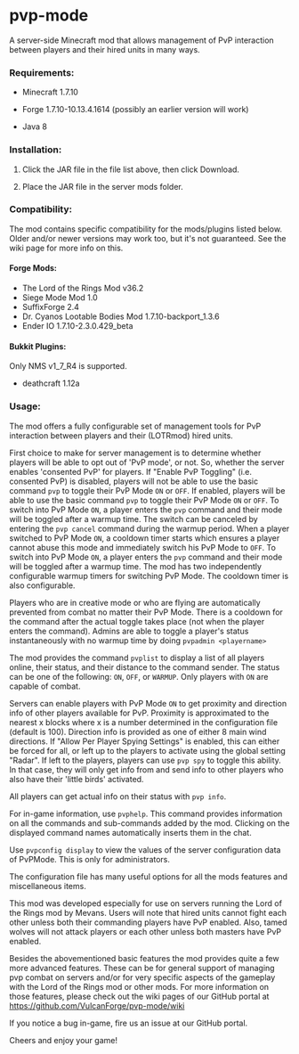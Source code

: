 # pvp-mode
A server-side Minecraft mod that allows management of PvP interaction between players and their hired units in many ways.

### Requirements:

* Minecraft 1.7.10

* Forge 1.7.10-10.13.4.1614 (possibly an earlier version will work)

* Java 8

### Installation:

1. Click the JAR file in the file list above, then click Download.

2. Place the JAR file in the server mods folder.

### Compatibility:

The mod contains specific compatibility for the mods/plugins listed below. Older and/or newer versions may work too, but it's not guaranteed. See the wiki page for more info on this.

#### Forge Mods:
* The Lord of the Rings Mod v36.2
* Siege Mode Mod 1.0
* SuffixForge 2.4
* Dr. Cyanos Lootable Bodies Mod 1.7.10-backport_1.3.6
* Ender IO 1.7.10-2.3.0.429_beta
 
#### Bukkit Plugins:
Only NMS v1_7_R4 is supported.
* deathcraft 1.12a

### Usage:

The mod offers a fully configurable set of management tools for PvP interaction between players and their (LOTRmod) hired units.

First choice to make for server management is to determine whether players will be able to opt out of 'PvP mode', or not. So, whether the server enables 'consented PvP' for players.
If "Enable PvP Toggling" (i.e. consented PvP) is disabled, players will not be able to use the basic command `pvp` to toggle their PvP Mode `ON` or `OFF`.
If enabled, players will be able to use the basic command `pvp` to toggle their PvP Mode `ON` or `OFF`.
To switch into PvP Mode `ON`, a player enters the `pvp` command and their mode will be toggled after a warmup time.
The switch can be canceled by entering the `pvp cancel` command during the warmup period.
When a player switched to PvP Mode `ON`, a cooldown timer starts which ensures a player cannot abuse this mode and immediately switch his PvP Mode to `OFF`.
To switch into PvP Mode `ON`, a player enters the `pvp` command and their mode will be toggled after a warmup time.
The mod has two independently configurable warmup timers for switching PvP Mode. The cooldown timer is also configurable.

Players who are in creative mode or who are flying are automatically prevented from combat no matter their PvP Mode.
There is a cooldown for the command after the actual toggle takes place (not when the player enters the command).
Admins are able to toggle a player's status instantaneously with no warmup time by doing `pvpadmin <playername>`

The mod provides the command `pvplist` to display a list of all players online, their status, and their distance to the
command sender. The status can be one of the following: `ON`, `OFF`, or `WARMUP`. Only players with `ON` are capable of combat.

Servers can enable players with PvP Mode `ON` to get proximity and direction info of other players available for PvP.
Proximity is approximated to the nearest x blocks where x is a number determined in the configuration file (default is 100). Direction info is provided as one of either 8 main wind directions.
If "Allow Per Player Spying Settings" is enabled, this can either be forced for all, or left up to the players to activate using the global setting "Radar".
If left to the players, players can use `pvp spy` to toggle this ability. In that case, they will only get info from and send info to other players who also have their 'little birds' activated.

All players can get actual info on their status with `pvp info`.

For in-game information, use `pvphelp`. This command provides information on all the commands and sub-commands added by the mod. Clicking on the displayed command names automatically inserts them in the chat.

Use `pvpconfig display` to view the values of the server configuration data of PvPMode. This is only for administrators.

The configuration file has many useful options for all the mods features and miscellaneous items.

This mod was developed especially for use on servers running the Lord of the Rings mod by Mevans. Users will note that hired units cannot fight each other unless both their commanding players have PvP enabled. Also, tamed wolves will not attack players or each other unless both masters have PvP enabled.

Besides the abovementioned basic features the mod provides quite a few more advanced features. These can be for general support of managing pvp combat on servers and/or for very specific aspects of the gameplay with the Lord of the Rings mod or other mods.
For more information on those features, please check out the wiki pages of our GitHub portal at https://github.com/VulcanForge/pvp-mode/wiki

If you notice a bug in-game, fire us an issue at our GitHub portal.

Cheers and enjoy your game!
